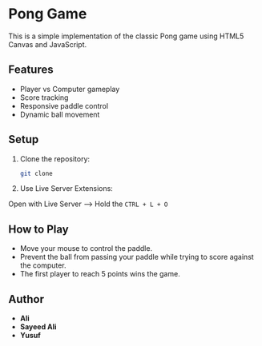 # Pong Game

This is a simple implementation of the classic Pong game using HTML5 Canvas and JavaScript.

## Features

- Player vs Computer gameplay
- Score tracking
- Responsive paddle control
- Dynamic ball movement

## Setup

1. Clone the repository:

   ```bash
   git clone 

2. Use Live Server Extensions:
  
  Open with Live Server --> Hold the `CTRL + L + O`
## How to Play
- Move your mouse to control the paddle.
- Prevent the ball from passing your paddle while trying to score against the computer.
- The first player to reach 5 points wins the game.

## Author
- **Ali**
- **Sayeed Ali**
- **Yusuf**
